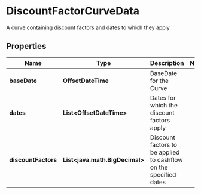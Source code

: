 

# DiscountFactorCurveData

A curve containing discount factors and dates to which they apply

## Properties

Name | Type | Description | Notes
------------ | ------------- | ------------- | -------------
**baseDate** | **OffsetDateTime** | BaseDate for the Curve | 
**dates** | **List&lt;OffsetDateTime&gt;** | Dates for which the discount factors apply | 
**discountFactors** | **List&lt;java.math.BigDecimal&gt;** | Discount factors to be applied to cashflow on the specified dates | 



